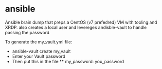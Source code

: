 # ansible
Ansible brain dump that preps a CentOS (v7 prefedred) VM with tooling and XRDP.  also creates a local user and levereges andisble-vault to handle passing the password.

To generate the my_vault.yml file:
* ansible-vault create my_vault
* Enter your Vault password
* Then put this in the file
** my_password: you_password
